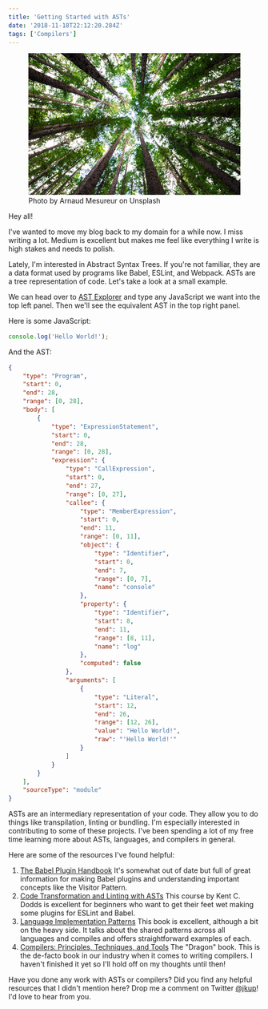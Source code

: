 ```yaml
---
title: 'Getting Started with ASTs'
date: '2018-11-18T22:12:20.284Z'
tags: ['Compilers']
---
```


<figure>
  <img src="/img/trees.png" alt="Forest of trees">
  <figcaption>Photo by Arnaud Mesureur on Unsplash</figcaption>
</figure>

Hey all!

I've wanted to move my blog back to my domain for a while now. I miss writing a lot. Medium is excellent but makes me feel like everything I write is high stakes and needs to polish.

Lately, I'm interested in Abstract Syntax Trees. If you're not familiar, they are a data format used by programs like Babel, ESLint, and Webpack. ASTs are a tree representation of code. Let's take a look at a small example.

<!-- excerpt -->

We can head over to [AST Explorer](https://astexplorer.net/) and type any JavaScript we want into the top left panel. Then we'll see the equivalent AST in the top right panel.

Here is some JavaScript:

```javascript
console.log('Hello World!');
```

And the AST:

```json
{
    "type": "Program",
    "start": 0,
    "end": 28,
    "range": [0, 28],
    "body": [
        {
            "type": "ExpressionStatement",
            "start": 0,
            "end": 28,
            "range": [0, 28],
            "expression": {
                "type": "CallExpression",
                "start": 0,
                "end": 27,
                "range": [0, 27],
                "callee": {
                    "type": "MemberExpression",
                    "start": 0,
                    "end": 11,
                    "range": [0, 11],
                    "object": {
                        "type": "Identifier",
                        "start": 0,
                        "end": 7,
                        "range": [0, 7],
                        "name": "console"
                    },
                    "property": {
                        "type": "Identifier",
                        "start": 8,
                        "end": 11,
                        "range": [8, 11],
                        "name": "log"
                    },
                    "computed": false
                },
                "arguments": [
                    {
                        "type": "Literal",
                        "start": 12,
                        "end": 26,
                        "range": [12, 26],
                        "value": "Hello World!",
                        "raw": "'Hello World!'"
                    }
                ]
            }
        }
    ],
    "sourceType": "module"
}
```

ASTs are an intermediary representation of your code. They allow you to do things like transpilation, linting or bundling. I'm especially interested in contributing to some of these projects. I've been spending a lot of my free time learning more about ASTs, languages, and compilers in general.

Here are some of the resources I've found helpful:

1. [The Babel Plugin Handbook](https://github.com/jamiebuilds/babel-handbook/blob/master/translations/en/plugin-handbook.md) It's somewhat out of date but full of great information for making Babel plugins and understanding important concepts like the Visitor Pattern.
2. [Code Transformation and Linting with ASTs](https://frontendmasters.com/courses/linting-asts/) This course by Kent C. Dodds is excellent for beginners who want to get their feet wet making some plugins for ESLint and Babel.
3. [Language Implementation Patterns](http://a.co/d/b13e3q5) This book is excellent, although a bit on the heavy side. It talks about the shared patterns across all languages and compiles and offers straightforward examples of each.
4. [Compilers: Principles, Techniques, and Tools](https://www.amazon.com/Compilers-Principles-Techniques-Tools-2nd/dp/0321486811) The "Dragon" book. This is the de-facto book in our industry when it comes to writing compilers. I haven't finished it yet so I'll hold off on my thoughts until then!

Have you done any work with ASTs or compilers? Did you find any helpful resources that I didn't mention here? Drop me a comment on Twitter [@jkup](https://twitter.com/jkup)! I'd love to hear from you.
